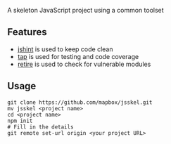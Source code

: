 A skeleton JavaScript project using a common toolset

## Features

* [jshint](http://www.jshint.com/) is used to keep code clean
* [tap](https://www.npmjs.com/package/tap) is used for testing and code coverage
* [retire](https://blog.liftsecurity.io/2014/11/19/bower-components-with-known-vulnerabilities) is used to check for vulnerable modules

## Usage

```
git clone https://github.com/mapbox/jsskel.git
mv jsskel <project name>
cd <project name>
npm init
# Fill in the details
git remote set-url origin <your project URL>
```
